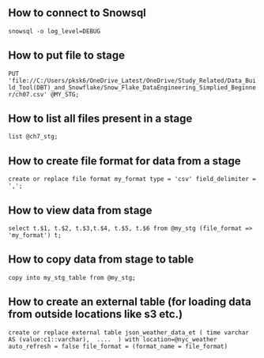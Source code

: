## How to connect to Snowsql

`snowsql -o log_level=DEBUG`

## How to put file to stage

`PUT 'file://C:/Users/pksk6/OneDrive_Latest/OneDrive/Study_Related/Data_Build_Tool(DBT)_and_Snowflake/Snow_Flake_DataEngineering_Simplied_Beginner/ch07.csv' @MY_STG;`

## How to list all files present in a stage

`list @ch7_stg;`

## How to create file format for data from a stage

`create or replace file format my_format type = 'csv' field_delimiter = ',';`

## How to view data from stage

`select t.$1, t.$2, t.$3,t.$4, t.$5, t.$6 from @my_stg (file_format => 'my_format') t;`

## How to copy data from stage to table

<!-- https://youtu.be/Pi3z1NyBd-Y?si=O2wa71gDvAi8LSct&t=1650 -->

`copy into my_stg_table from @my_stg;`

## How to create an external table (for loading data from outside locations like s3 etc.)

`create or replace external table json_weather_data_et (
        time varchar AS (value:c1::varchar), 
        .... 
    )
    with location=@nyc_weather
    auto_refresh = false
    file_format = (format_name = file_format)`

 



